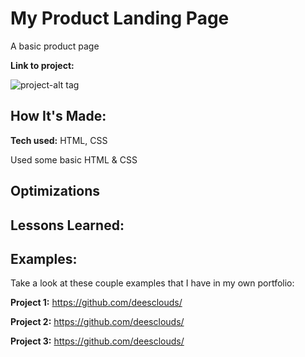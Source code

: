 # My Product Landing Page
A basic product page

**Link to project:** 

![project-alt tag](photo-link-of-project)

## How It's Made:

**Tech used:** HTML, CSS

Used some basic HTML & CSS

## Optimizations


## Lessons Learned:



## Examples:
Take a look at these couple examples that I have in my own portfolio:

**Project 1:** https://github.com/deesclouds/

**Project 2:** https://github.com/deesclouds/

**Project 3:** https://github.com/deesclouds/